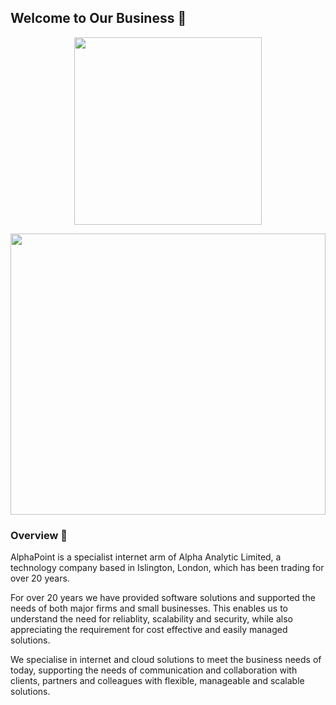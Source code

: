 ## Welcome to Our Business 👋 


<p align="center"><img width="300"  src = "https://github.com/user-attachments/assets/d698c562-738f-4fba-9629-70b3a18f0241"></p>

<p align="center"><img width="100%" height="450" src="https://github.com/user-attachments/assets/a0fe141f-a007-49c6-9bb9-197fbf18b12e"></p>

<h3>Overview 🚀</h3> 

<p>
AlphaPoint is a specialist internet arm of Alpha Analytic Limited, a technology company based in Islington, London, which has been trading for over 20 years.
</p>

<p>
For over 20 years we have provided software solutions and supported the needs of both major firms and small businesses. This enables us to understand the need for reliablity, scalability and security, while also appreciating the requirement for cost effective and easily managed solutions.
</p>

<p>
We specialise in internet and cloud solutions to meet the business needs of today, supporting the needs of communication and collaboration with clients, partners and colleagues with flexible, manageable and scalable solutions.
</p>

<!--

**Here are some ideas to get you started:**

🙋‍♀️ A short introduction - what is your organization all about?
🌈 Contribution guidelines - how can the community get involved?
👩‍💻 Useful resources - where can the community find your docs? Is there anything else the community should know?
🍿 Fun facts - what does your team eat for breakfast?
🧙 Remember, you can do mighty things with the power of [Markdown](https://docs.github.com/github/writing-on-github/getting-started-with-writing-and-formatting-on-github/basic-writing-and-formatting-syntax)
-->
